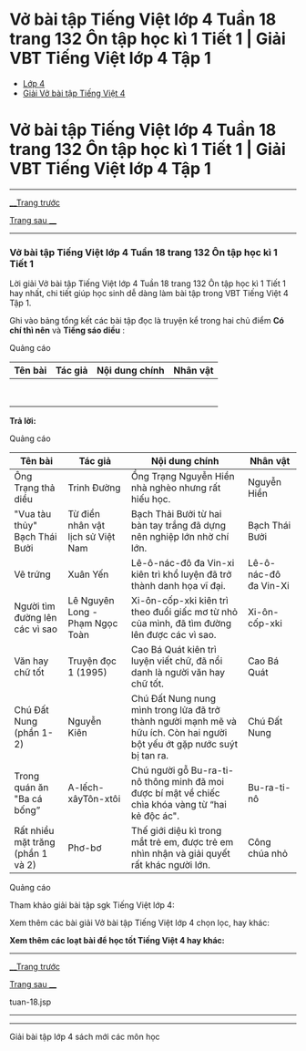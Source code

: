 # Vở bài tập Tiếng Việt lớp 4 Tuần 18 trang 132 Ôn tập học kì 1 Tiết 1 | Giải VBT Tiếng Việt lớp 4 Tập 1

  * [Lớp 4](https://vietjack.com/series/lop-4.jsp)
  * [Giải Vở bài tập Tiếng Việt 4](https://vietjack.com/giai-vo-bai-tap-tieng-viet-4/index.jsp)



# Vở bài tập Tiếng Việt lớp 4 Tuần 18 trang 132 Ôn tập học kì 1 Tiết 1 | Giải VBT Tiếng Việt lớp 4 Tập 1

* * *

[__Trang trước](https://vietjack.com/giai-vo-bai-tap-tieng-viet-4/tuan-18.jsp)

[Trang sau __](https://vietjack.com/giai-vo-bai-tap-tieng-viet-4/tuan-18.jsp)

* * *

### Vở bài tập Tiếng Việt lớp 4 Tuần 18 trang 132 Ôn tập học kì 1 Tiết 1

Lời giải Vở bài tập Tiếng Việt lớp 4 Tuần 18 trang 132 Ôn tập học kì 1 Tiết 1 hay nhất, chi tiết giúp học sinh dễ dàng làm bài tập trong VBT Tiếng Việt 4 Tập 1.

Ghi vào bảng tổng kết các bài tập đọc là truyện kể trong hai chủ điểm **Có chí thì nên** và **Tiếng sáo diều** : 

Quảng cáo

Tên bài |  Tác giả| Nội dung chính | Nhân vật   
---|---|---|---  
|  |  |   
|  |  |   
|  |  |   
|  |  |   
|  |  |   
|  |  |   
|  |  |   
|  |  |   
  
**Trả lời:**

Quảng cáo

Tên bài |  Tác giả| Nội dung chính | Nhân vật   
---|---|---|---  
Ông Trạng thả diều | Trinh Đường | Ồng Trạng Nguyễn Hiền nhà nghèo nhưng rất hiếu học. | Nguyễn Hiền   
"Vua tàu thủy" Bạch Thái Bưởi | Từ điển nhân vật lịch sử Việt Nam | Bạch Thải Bưởi từ hai bàn tay trắng đã dựng nên nghiệp lớn nhờ chí lớn. | Bạch Thái Bưởi   
Vẽ trứng | Xuân Yến | Lê-ô-nác-đô đa Vin-xi kiên trì khổ luyện đã trở thành danh họa vĩ đại. | Lê-ô-nác-đô đa Vin-Xi   
Người tìm đường lên các vì sao | Lê Nguyên Long - Phạm Ngọc Toàn | Xi-ôn-cốp-xki kiên trì theo đuổi giấc mơ từ nhỏ của mình, đã tìm đường lên được các vì sao. | Xi-ôn-cốp-xki   
Văn hay chữ tốt | Truyện đọc 1 (1995) | Cao Bá Quát kiên trì luyện viết chữ, đã nổi danh là người văn hay chữ tốt. | Cao Bá Quát   
Chú Đất Nung (phần 1-2) | Nguyễn Kiên | Chú Đất Nung nung mình trong lửa đã trở thành người mạnh mẽ và hữu ích. Còn hai người bột yếu ớt gặp nước suýt bị tan ra. | Chú Đất Nung   
Trong quán ăn "Ba cá bống” | A-lếch-xâyTôn-xtôi | Chú người gỗ Bu-ra-ti-nô thông minh đã moi được bí mật về chiếc chìa khóa vàng từ “hai kẻ độc ác". | Bu-ra-ti-nô   
Rất nhiều mặt trăng (phần 1 và 2) | Phơ-bơ | Thế giới diệu kì trong mắt trẻ em, được trẻ em nhìn nhận và giải quyết rất khác người lớn. | Công chúa nhỏ   
  
Quảng cáo

Tham khảo giải bài tập sgk Tiếng Việt lớp 4:

Xem thêm các bài giải Vở bài tập Tiếng Việt lớp 4 chọn lọc, hay khác:

**Xem thêm các loạt bài để học tốt Tiếng Việt 4 hay khác:**

* * *

[__Trang trước](https://vietjack.com/giai-vo-bai-tap-tieng-viet-4/tuan-18.jsp)

[Trang sau __](https://vietjack.com/giai-vo-bai-tap-tieng-viet-4/tuan-18.jsp)

tuan-18.jsp

* * *

* * *

Giải bài tập lớp 4 sách mới các môn học
